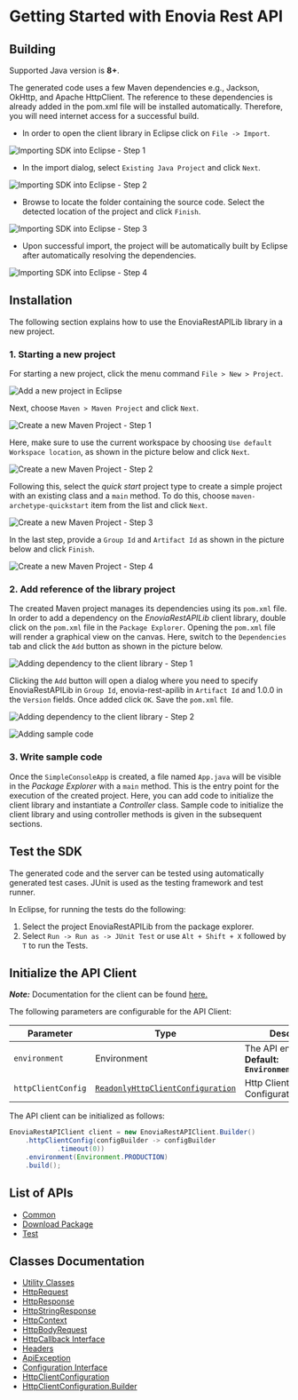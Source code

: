 
# Getting Started with Enovia Rest API

## Building

Supported Java version is **8+**.

The generated code uses a few Maven dependencies e.g., Jackson, OkHttp,
and Apache HttpClient. The reference to these dependencies is already
added in the pom.xml file will be installed automatically. Therefore,
you will need internet access for a successful build.

* In order to open the client library in Eclipse click on `File -> Import`.

![Importing SDK into Eclipse - Step 1](https://apidocs.io/illustration/java?workspaceFolder=Enovia%20Rest%20API-Java&workspaceName=EnoviaRestAPI&projectName=EnoviaRestAPILib&rootNamespace=com.yenaplus.backend&groupId=EnoviaRestAPILib&artifactId=enovia-rest-apilib&version=1.0.0&step=import0)

* In the import dialog, select `Existing Java Project` and click `Next`.

![Importing SDK into Eclipse - Step 2](https://apidocs.io/illustration/java?workspaceFolder=Enovia%20Rest%20API-Java&workspaceName=EnoviaRestAPI&projectName=EnoviaRestAPILib&rootNamespace=com.yenaplus.backend&groupId=EnoviaRestAPILib&artifactId=enovia-rest-apilib&version=1.0.0&step=import1)

* Browse to locate the folder containing the source code. Select the detected location of the project and click `Finish`.

![Importing SDK into Eclipse - Step 3](https://apidocs.io/illustration/java?workspaceFolder=Enovia%20Rest%20API-Java&workspaceName=EnoviaRestAPI&projectName=EnoviaRestAPILib&rootNamespace=com.yenaplus.backend&groupId=EnoviaRestAPILib&artifactId=enovia-rest-apilib&version=1.0.0&step=import2)

* Upon successful import, the project will be automatically built by Eclipse after automatically resolving the dependencies.

![Importing SDK into Eclipse - Step 4](https://apidocs.io/illustration/java?workspaceFolder=Enovia%20Rest%20API-Java&workspaceName=EnoviaRestAPI&projectName=EnoviaRestAPILib&rootNamespace=com.yenaplus.backend&groupId=EnoviaRestAPILib&artifactId=enovia-rest-apilib&version=1.0.0&step=import3)

## Installation

The following section explains how to use the EnoviaRestAPILib library in a new project.

### 1. Starting a new project

For starting a new project, click the menu command `File > New > Project`.

![Add a new project in Eclipse](https://apidocs.io/illustration/java?workspaceFolder=Enovia%20Rest%20API-Java&workspaceName=EnoviaRestAPI&projectName=EnoviaRestAPILib&rootNamespace=com.yenaplus.backend&groupId=EnoviaRestAPILib&artifactId=enovia-rest-apilib&version=1.0.0&step=createNewProject0)

Next, choose `Maven > Maven Project` and click `Next`.

![Create a new Maven Project - Step 1](https://apidocs.io/illustration/java?workspaceFolder=Enovia%20Rest%20API-Java&workspaceName=EnoviaRestAPI&projectName=EnoviaRestAPILib&rootNamespace=com.yenaplus.backend&groupId=EnoviaRestAPILib&artifactId=enovia-rest-apilib&version=1.0.0&step=createNewProject1)

Here, make sure to use the current workspace by choosing `Use default Workspace location`, as shown in the picture below and click `Next`.

![Create a new Maven Project - Step 2](https://apidocs.io/illustration/java?workspaceFolder=Enovia%20Rest%20API-Java&workspaceName=EnoviaRestAPI&projectName=EnoviaRestAPILib&rootNamespace=com.yenaplus.backend&groupId=EnoviaRestAPILib&artifactId=enovia-rest-apilib&version=1.0.0&step=createNewProject2)

Following this, select the *quick start* project type to create a simple project with an existing class and a `main` method. To do this, choose `maven-archetype-quickstart` item from the list and click `Next`.

![Create a new Maven Project - Step 3](https://apidocs.io/illustration/java?workspaceFolder=Enovia%20Rest%20API-Java&workspaceName=EnoviaRestAPI&projectName=EnoviaRestAPILib&rootNamespace=com.yenaplus.backend&groupId=EnoviaRestAPILib&artifactId=enovia-rest-apilib&version=1.0.0&step=createNewProject3)

In the last step, provide a `Group Id` and `Artifact Id` as shown in the picture below and click `Finish`.

![Create a new Maven Project - Step 4](https://apidocs.io/illustration/java?workspaceFolder=Enovia%20Rest%20API-Java&workspaceName=EnoviaRestAPI&projectName=EnoviaRestAPILib&rootNamespace=com.yenaplus.backend&groupId=EnoviaRestAPILib&artifactId=enovia-rest-apilib&version=1.0.0&step=createNewProject4)

### 2. Add reference of the library project

The created Maven project manages its dependencies using its `pom.xml` file. In order to add a dependency on the *EnoviaRestAPILib* client library, double click on the `pom.xml` file in the `Package Explorer`. Opening the `pom.xml` file will render a graphical view on the canvas. Here, switch to the `Dependencies` tab and click the `Add` button as shown in the picture below.

![Adding dependency to the client library - Step 1](https://apidocs.io/illustration/java?workspaceFolder=Enovia%20Rest%20API-Java&workspaceName=EnoviaRestAPI&projectName=EnoviaRestAPILib&rootNamespace=com.yenaplus.backend&groupId=EnoviaRestAPILib&artifactId=enovia-rest-apilib&version=1.0.0&step=testProject0)

Clicking the `Add` button will open a dialog where you need to specify EnoviaRestAPILib in `Group Id`, enovia-rest-apilib in `Artifact Id` and 1.0.0 in the `Version` fields. Once added click `OK`. Save the `pom.xml` file.

![Adding dependency to the client library - Step 2](https://apidocs.io/illustration/java?workspaceFolder=Enovia%20Rest%20API-Java&workspaceName=EnoviaRestAPI&projectName=EnoviaRestAPILib&rootNamespace=com.yenaplus.backend&groupId=EnoviaRestAPILib&artifactId=enovia-rest-apilib&version=1.0.0&step=testProject1)

![Adding sample code](https://apidocs.io/illustration/java?workspaceFolder=Enovia%20Rest%20API-Java&workspaceName=EnoviaRestAPI&projectName=EnoviaRestAPILib&rootNamespace=com.yenaplus.backend&groupId=EnoviaRestAPILib&artifactId=enovia-rest-apilib&version=1.0.0&step=testProject2)

### 3. Write sample code

Once the `SimpleConsoleApp` is created, a file named `App.java` will be visible in the *Package Explorer* with a `main` method. This is the entry point for the execution of the created project.
Here, you can add code to initialize the client library and instantiate a *Controller* class. Sample code to initialize the client library and using controller methods is given in the subsequent sections.

## Test the SDK

The generated code and the server can be tested using automatically generated test cases.
JUnit is used as the testing framework and test runner.

In Eclipse, for running the tests do the following:

1. Select the project EnoviaRestAPILib from the package explorer.
2. Select `Run -> Run as -> JUnit Test` or use `Alt + Shift + X` followed by `T` to run the Tests.

## Initialize the API Client

**_Note:_** Documentation for the client can be found [here.](doc/client.md)

The following parameters are configurable for the API Client:

| Parameter | Type | Description |
|  --- | --- | --- |
| `environment` | Environment | The API environment. <br> **Default: `Environment.PRODUCTION`** |
| `httpClientConfig` | [`ReadonlyHttpClientConfiguration`](doc/http-client-configuration.md) | Http Client Configuration instance. |

The API client can be initialized as follows:

```java
EnoviaRestAPIClient client = new EnoviaRestAPIClient.Builder()
    .httpClientConfig(configBuilder -> configBuilder
            .timeout(0))
    .environment(Environment.PRODUCTION)
    .build();
```

## List of APIs

* [Common](doc/controllers/common.md)
* [Download Package](doc/controllers/download-package.md)
* [Test](doc/controllers/test.md)

## Classes Documentation

* [Utility Classes](doc/utility-classes.md)
* [HttpRequest](doc/http-request.md)
* [HttpResponse](doc/http-response.md)
* [HttpStringResponse](doc/http-string-response.md)
* [HttpContext](doc/http-context.md)
* [HttpBodyRequest](doc/http-body-request.md)
* [HttpCallback Interface](doc/http-callback-interface.md)
* [Headers](doc/headers.md)
* [ApiException](doc/api-exception.md)
* [Configuration Interface](doc/configuration-interface.md)
* [HttpClientConfiguration](doc/http-client-configuration.md)
* [HttpClientConfiguration.Builder](doc/http-client-configuration-builder.md)

